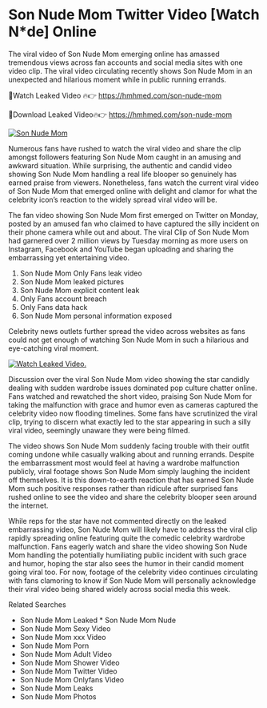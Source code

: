 ﻿# Son Nude Mom Twitter Video [Watch N*de] Online

The viral video of ﻿Son Nude Mom emerging online has amassed tremendous views across fan accounts and social media sites with one video clip. The viral video circulating recently shows ﻿Son Nude Mom in an unexpected and hilarious moment while in public running errands. 

🔴Watch Leaked Video 🔥👉  https://hmhmed.com/son-nude-mom 

🔴Download Leaked Video🔥👉  https://hmhmed.com/son-nude-mom 

[![Son Nude Mom](https://i.imgur.com/dJHk4Zq.gif)](https://hmhmed.com/son-nude-mom)

Numerous fans have rushed to watch the viral video and share the clip amongst followers featuring ﻿Son Nude Mom caught in an amusing and awkward situation. While surprising, the authentic and candid video showing ﻿Son Nude Mom handling a real life blooper so genuinely has earned praise from viewers. Nonetheless, fans watch the current viral video of ﻿Son Nude Mom that emerged online with delight and clamor for what the celebrity icon’s reaction to the widely spread viral video will be.

The fan video showing ﻿Son Nude Mom first emerged on Twitter on Monday, posted by an amused fan who claimed to have captured the silly incident on their phone camera while out and about. The viral Clip of ﻿Son Nude Mom had garnered over 2 million views by Tuesday morning as more users on Instagram, Facebook and YouTube began uploading and sharing the embarrassing yet entertaining video. 

1. ﻿Son Nude Mom Only Fans leak video
2. ﻿Son Nude Mom leaked pictures
3. ﻿Son Nude Mom explicit content leak
4. Only Fans account breach
5. Only Fans data hack
6. ﻿Son Nude Mom personal information exposed

Celebrity news outlets further spread the video across websites as fans could not get enough of watching ﻿Son Nude Mom in such a hilarious and eye-catching viral moment. 

[![Watch Leaked Video.](https://miro.medium.com/v2/resize:fit:828/format:webp/1*cilzJN44JGOrTw9NJCrNHA.gif "Watch Leaked Video")](https://hmhmed.com/son-nude-mom)

Discussion over the viral ﻿Son Nude Mom video showing the star candidly dealing with sudden wardrobe issues dominated pop culture chatter online. Fans watched and rewatched the short video, praising ﻿Son Nude Mom for taking the malfunction with grace and humor even as cameras captured the celebrity video now flooding timelines. Some fans have scrutinized the viral clip, trying to discern what exactly led to the star appearing in such a silly viral video, seemingly unaware they were being filmed.

The video shows ﻿Son Nude Mom suddenly facing trouble with their outfit coming undone while casually walking about and running errands. Despite the embarrassment most would feel at having a wardrobe malfunction publicly, viral footage shows ﻿Son Nude Mom simply laughing the incident off themselves. It is this down-to-earth reaction that has earned ﻿Son Nude Mom such positive responses rather than ridicule after surprised fans rushed online to see the video and share the celebrity blooper seen around the internet.  

While reps for the star have not commented directly on the leaked embarrassing video, ﻿Son Nude Mom will likely have to address the viral clip rapidly spreading online featuring quite the comedic celebrity wardrobe malfunction. Fans eagerly watch and share the video showing ﻿Son Nude Mom handling the potentially humiliating public incident with such grace and humor, hoping the star also sees the humor in their candid moment going viral too. For now, footage of the celebrity video continues circulating with fans clamoring to know if ﻿Son Nude Mom will personally acknowledge their viral video being shared widely across social media this week.

Related Searches
* ﻿Son Nude Mom Leaked
﻿* Son Nude Mom Nude
* ﻿Son Nude Mom Sexy Video
* ﻿Son Nude Mom xxx Video
* ﻿Son Nude Mom Porn
* ﻿Son Nude Mom Adult Video
* ﻿Son Nude Mom Shower Video
* ﻿Son Nude Mom Twitter Video
* ﻿Son Nude Mom Onlyfans Video
* ﻿Son Nude Mom Leaks
* ﻿Son Nude Mom Photos